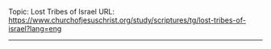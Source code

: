 Topic: Lost Tribes of Israel
URL: https://www.churchofjesuschrist.org/study/scriptures/tg/lost-tribes-of-israel?lang=eng

---

